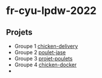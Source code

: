 # fr-cyu-lpdw-2022

## Projets

- Groupe 1 [chicken-delivery](https://github.com/Ki2lian/fr-cyu-lpdw-student-project-2022-chicken-delivery)
- Groupe 2 [poulet-jase](https://github.com/wasef81194/fr-cyu-lpdw-student-project-2022-poulet-JASE)
- Groupe 3 [projet-poulets](https://github.com/CantinDeBrunoy/fr-cyu-lpdw-student-project-2022--projet-poulets-)
- Groupe 4 [chicken-docker](https://github.com/ophelie-rochefeuille/fr-cyu-lpdw-student-project-2022-chicken-docker)
- 
